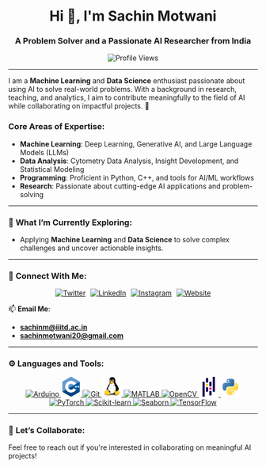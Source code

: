 <h1 align="center">Hi 👋, I'm Sachin Motwani</h1>
<h3 align="center">A Problem Solver and a Passionate AI Researcher from India</h3>

<p align="center">
  <img src="https://komarev.com/ghpvc/?username=sachinmotwani20&label=Profile%20views&color=0e75b6&style=flat" alt="Profile Views" />
</p>

---

I am a **Machine Learning** and **Data Science** enthusiast passionate about using AI to solve real-world problems. With a background in research, teaching, and analytics, I aim to contribute meaningfully to the field of AI while collaborating on impactful projects. 🚀

### **Core Areas of Expertise**:
- **Machine Learning**: Deep Learning, Generative AI, and Large Language Models (LLMs)
- **Data Analysis**: Cytometry Data Analysis, Insight Development, and Statistical Modeling
- **Programming**: Proficient in Python, C++, and tools for AI/ML workflows
- **Research**: Passionate about cutting-edge AI applications and problem-solving

---

### 🌱 **What I’m Currently Exploring**:
- Applying **Machine Learning** and **Data Science** to solve complex challenges and uncover actionable insights.

---

### 💬 **Connect With Me**:
<p align="center" style="display: flex; gap: 10px; justify-content: center; align-items: center;">
  <a href="https://twitter.com/sachinlearns" target="_blank">
    <img src="https://raw.githubusercontent.com/rahuldkjain/github-profile-readme-generator/master/src/images/icons/Social/twitter.svg" alt="Twitter" width="28" height="28"/>
  </a>
  <a href="https://linkedin.com/in/sachinlearns" target="_blank">
    <img src="https://raw.githubusercontent.com/rahuldkjain/github-profile-readme-generator/master/src/images/icons/Social/linked-in-alt.svg" alt="LinkedIn" width="28" height="28"/>
  </a>
  <a href="https://instagram.com/sachinlearns" target="_blank">
    <img src="https://raw.githubusercontent.com/rahuldkjain/github-profile-readme-generator/master/src/images/icons/Social/instagram.svg" alt="Instagram" width="28" height="28"/>
  </a>
  <a href="https://sachinlearns.com" target="_blank">
    <img src="https://img.icons8.com/ios-filled/50/000000/domain.png" alt="Website" width="28" height="28"/>
  </a>
</p>


📫 **Email Me**:  
- **sachinm@iiitd.ac.in**  
- **sachinmotwani20@gmail.com**

---

### ⚙️ **Languages and Tools**:
<p align="center">
  <a href="https://www.arduino.cc/" target="_blank" rel="noreferrer">
    <img src="https://cdn.worldvectorlogo.com/logos/arduino-1.svg" alt="Arduino" width="40" height="40"/>
  </a>
  <a href="https://www.w3schools.com/cpp/" target="_blank" rel="noreferrer">
    <img src="https://raw.githubusercontent.com/devicons/devicon/master/icons/cplusplus/cplusplus-original.svg" alt="C++" width="40" height="40"/>
  </a>
  <a href="https://git-scm.com/" target="_blank" rel="noreferrer">
    <img src="https://www.vectorlogo.zone/logos/git-scm/git-scm-icon.svg" alt="Git" width="40" height="40"/>
  </a>
  <a href="https://www.linux.org/" target="_blank" rel="noreferrer">
    <img src="https://raw.githubusercontent.com/devicons/devicon/master/icons/linux/linux-original.svg" alt="Linux" width="40" height="40"/>
  </a>
  <a href="https://www.mathworks.com/" target="_blank" rel="noreferrer">
    <img src="https://upload.wikimedia.org/wikipedia/commons/2/21/Matlab_Logo.png" alt="MATLAB" width="40" height="40"/>
  </a>
  <a href="https://opencv.org/" target="_blank" rel="noreferrer">
    <img src="https://www.vectorlogo.zone/logos/opencv/opencv-icon.svg" alt="OpenCV" width="40" height="40"/>
  </a>
  <a href="https://pandas.pydata.org/" target="_blank" rel="noreferrer">
    <img src="https://raw.githubusercontent.com/devicons/devicon/2ae2a900d2f041da66e950e4d48052658d850630/icons/pandas/pandas-original.svg" alt="Pandas" width="40" height="40"/>
  </a>
  <a href="https://www.python.org" target="_blank" rel="noreferrer">
    <img src="https://raw.githubusercontent.com/devicons/devicon/master/icons/python/python-original.svg" alt="Python" width="40" height="40"/>
  </a>
  <a href="https://pytorch.org/" target="_blank" rel="noreferrer">
    <img src="https://www.vectorlogo.zone/logos/pytorch/pytorch-icon.svg" alt="PyTorch" width="40" height="40"/>
  </a>
  <a href="https://scikit-learn.org/" target="_blank" rel="noreferrer">
    <img src="https://upload.wikimedia.org/wikipedia/commons/0/05/Scikit_learn_logo_small.svg" alt="Scikit-learn" width="40" height="40"/>
  </a>
  <a href="https://seaborn.pydata.org/" target="_blank" rel="noreferrer">
    <img src="https://seaborn.pydata.org/_images/logo-mark-lightbg.svg" alt="Seaborn" width="40" height="40"/>
  </a>
  <a href="https://www.tensorflow.org" target="_blank" rel="noreferrer">
    <img src="https://www.vectorlogo.zone/logos/tensorflow/tensorflow-icon.svg" alt="TensorFlow" width="40" height="40"/>
  </a>
</p>

---

### 🤝 **Let’s Collaborate**:
Feel free to reach out if you're interested in collaborating on meaningful AI projects!

